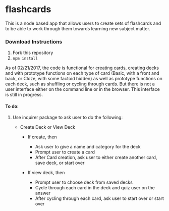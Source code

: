 # flashcards
This is a node based app that allows users to create sets of flashcards and to be able to work through them towards learning new subject matter.

### Download Instructions

1. Fork this repository
2. `npm install`


As of 02/21/2017, the code is functional for creating cards, creating decks and with prototype functions on each type of card (Basic, with a front and back, or Cloze, with some factoid hidden) as well as prototype functions on each deck, such as shuffling or cycling through cards. But there is not a user interface either on the command line or in the browser. This interface is still in progress.

#### To do:

1. Use inquirer package to ask user to do the following:

   * Create Deck or View Deck

   		* If create, then
   			* Ask user to give a name and category for the deck
   			* Prompt user to create a card
   			* After Card creation, ask user to either create another card, save deck, or start over

   		* If view deck, then
   			* Prompt user to choose deck from saved decks
   			* Cycle through each card in the deck and quiz user on the answer
   			* After cycling through each card, ask user to start over or start over
